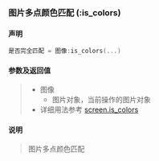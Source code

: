 ### 图片多点颜色匹配 \(**:is\_colors**\)


#### 声明
```lua
是否完全匹配 = 图像:is_colors(...)
```


#### 参数及返回值
> - 图像
>   - 图片对象，当前操作的图片对象
> - 详细用法参考 [screen.is_colors](/Handbook/screen/screen.is_colors.md)  


#### 说明
> 图片多点颜色匹配  
